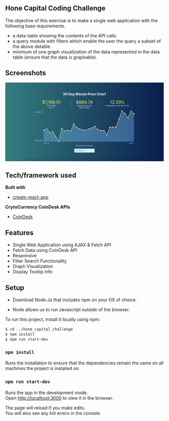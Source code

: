 ## Hone Capital Coding Challenge

The objective of this exercise is to make a single web application with the following base requirements.

- a data-table showing the contents of the API calls.
- a query module with filters which enable the user the query a subset of the above datable.
- minimum of one graph visualization of the data represented in the data table (ensure that the data is graphable).

## Screenshots

![](public/img/screenshot.png)

## Tech/framework used

<b>Built with</b>

- [create-react-app](https://github.com/facebook/create-react-app)

<b>CrytoCurrency CoinDesk APIs</b>

- [CoinDesk](https://www.coindesk.com/coindesk-api)

## Features

- Single Web Application using AJAX & Fetch API
- Fetch Data using CoinDesk API
- Responsive
- Filter Search Functionality
- Graph Visualization
- Display Tooltip Info

## Setup

- Download Node.Js that includes npm on your OS of choice.

- Node allows us to run Javascript outside of the browser.

To run this project, install it locally using npm:

```
$ cd ../hone_capital_challenge
$ npm install
$ npm run start-dev
```

### `npm install`

Runs the installation to ensure that the dependencies remain the same on all machines the project is installed on.

### `npm run start-dev`

Runs the app in the development mode.<br>
Open [http://localhost:3000](http://localhost:3000) to view it in the browser.

The page will reload if you make edits.<br>
You will also see any lint errors in the console.
